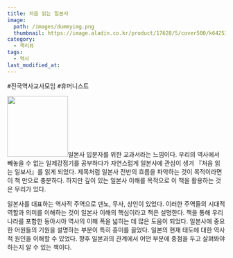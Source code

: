 ```yaml
---
title: 처음 읽는 일본사
image: 
  path: /images/dummyimg.png
  thumbnail: https://image.aladin.co.kr/product/17628/5/cover500/k642534116_1.jpg
category:
  - 책리뷰
tags:
  - 역사
last_modified_at:
---
```


<kbd>#전국역사교사모임</kbd> <kbd>#휴머니스트</kbd> 

<img src="https://image.aladin.co.kr/product/17628/5/cover500/k642534116_1.jpg" style="width: 140px" class="align-right" alt=""/>일본사 입문자를 위한 교과서라는 느낌이다. 우리의 역사에서 빼놓을 수 없는 일제강점기를 공부하다가 자연스럽게 일본사에 관심이 생겨 『처음 읽는 일보사』를 읽게 되었다. 제목처럼 일본사 전반의 흐름을 파악하는 것이 목적이라면 이 책 만으로 충분하다. 하지만 깊이 있는 일본사 이해를 목적으로 이 책을 활용하는 것은 무리가 있다.

일본사를 대표하는 역사적 주역으로 덴노, 무사, 상인이 있었다. 이러한 주역들의 시대적 역할과 의미를 이해하는 것이 일본사 이해의 핵심이라고 책은 설명한다. 책을 통해 우리나라를 포함한 동아시아 역사의 이해 폭을 넓히는 데 많은 도움이 되었다. 일본사에 중요한 어원들의 기원을 설명하는 부분이 특히 흥미를 끌었다. 일본의 현재 태도에 대한 역사적 원인을 이해할 수 있었다. 향후 일본과의 관계에서 어떤 부분에 중점을 두고 살펴봐야 하는지 알 수 있는 책이다. 

